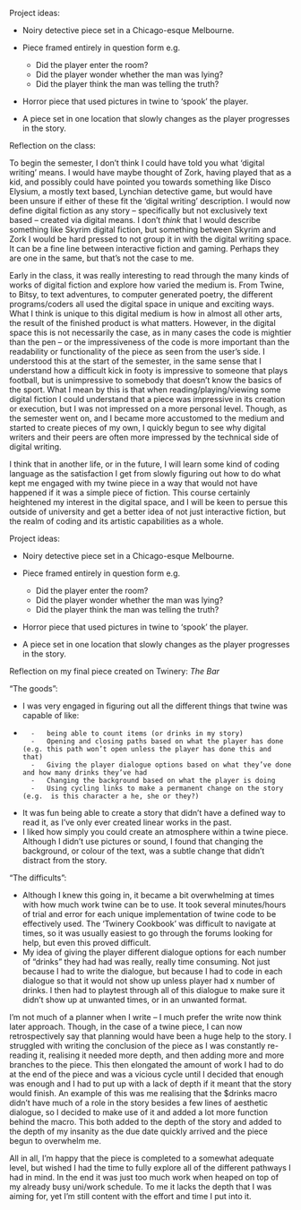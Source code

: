 Project ideas:

-	Noiry detective piece set in a Chicago-esque Melbourne.
-	Piece framed entirely in question form e.g.
    -	Did the player enter the room?
    -	Did the player wonder whether the man was lying?
    -	Did the player think the man was telling the truth?

-	Horror piece that used pictures in twine to ‘spook’ the player.
-	A piece set in one location that slowly changes as the player progresses in the story.


Reflection on the class:

To begin the semester, I don’t think I could have told you what ‘digital writing’ means. I would have maybe thought of Zork, having played that as a kid, and possibly could have pointed you towards something like Disco Elysium, a mostly text based, Lynchian detective game, but would have been unsure if either of these fit the ‘digital writing’ description. I would now define digital fiction as any story – specifically but not exclusively text based – created via digital means. I don’t *think* that I would describe something like Skyrim digital fiction, but something between Skyrim and Zork I would be hard pressed to not group it in with the digital writing space. It can be a fine line between interactive fiction and gaming. Perhaps they are one in the same, but that’s not the case to me.

Early in the class, it was really interesting to read through the many kinds of works of digital fiction and explore how varied the medium is. From Twine, to Bitsy, to text adventures, to computer generated poetry, the different programs/coders all used the digital space in unique and exciting ways. What I think is unique to this digital medium is how in almost all other arts, the result of the finished product is what matters. However, in the digital space this is not necessarily the case, as in many cases the code is mightier than the pen – or the impressiveness of the code is more important than the readability or functionality of the piece as seen from the user’s side. I understood this at the start of the semester, in the same sense that I understand how a difficult kick in footy is impressive to someone that plays football, but is unimpressive to somebody that doesn’t know the basics of the sport. What I mean by this is that when reading/playing/viewing some digital fiction I could understand that a piece was impressive in its creation or execution, but I was not impressed on a more personal level. Though, as the semester went on, and I became more accustomed to the medium and started to create pieces of my own, I quickly begun to see why digital writers and their peers are often more impressed by the technical side of digital writing.

I think that in another life, or in the future, I will learn some kind of coding language as the satisfaction I get from slowly figuring out how to do what kept me engaged with my twine piece in a way that would not have happened if it was a simple piece of fiction. This course certainly heightened my interest in the digital space, and I will be keen to persue this outside of university and get a better idea of not just interactive fiction, but the realm of coding and its artistic capabilities as a whole. 


Project ideas:

-	Noiry detective piece set in a Chicago-esque Melbourne.
-	Piece framed entirely in question form e.g.
    -	Did the player enter the room?
    -	Did the player wonder whether the man was lying?
    -	Did the player think the man was telling the truth?

-	Horror piece that used pictures in twine to ‘spook’ the player.
-	A piece set in one location that slowly changes as the player progresses in the story.



Reflection on my final piece created on Twinery: *The Bar*

“The goods”:
-	I was very engaged in figuring out all the different things that twine was capable of like:
-	
        -	being able to count items (or drinks in my story)
        -	Opening and closing paths based on what the player has done (e.g. this path won’t open unless the player has done this and that)
        -	Giving the player dialogue options based on what they’ve done and how many drinks they’ve had
        -	Changing the background based on what the player is doing
        -	Using cycling links to make a permanent change on the story (e.g.  is this character a he, she or they?)
     
-	It was fun being able to create a story that didn’t have a defined way to read it, as I’ve only ever created linear works in the past.
-	I liked how simply you could create an atmosphere within a twine piece. Although I didn’t use pictures or sound, I found that changing the background, or colour of the text, was a subtle change that didn’t distract from the story.

“The difficults”:
-	Although I knew this going in, it became a bit overwhelming at times with how much work twine can be to use. It took several minutes/hours of trial and error for each unique implementation of twine code to be effectively used. The ‘Twinery Cookbook’ was difficult to navigate at times, so it was usually easiest to go through the forums looking for help, but even this proved difficult. 
-	My idea of giving the player different dialogue options for each number of “drinks” they had had was really, really time consuming. Not just because I had to write the dialogue, but because I had to code in each dialogue so that it would not show up unless player had x number of drinks. I then had to playtest through all of this dialogue to make sure it didn’t show up at unwanted times, or in an unwanted format.

I’m not much of a planner when I write – I much prefer the write now think later approach. Though, in the case of a twine piece, I can now retrospectively say that planning would have been a huge help to the story. I struggled with writing the conclusion of the piece as I was constantly re-reading it, realising it needed more depth, and then adding more and more branches to the piece. This then elongated the amount of work I had to do at the end of the piece and was a vicious cycle until I decided that enough was enough and I had to put up with a lack of depth if it meant that the story would finish. An example of this was me realising that the $drinks macro didn’t have much of a role in the story besides a few lines of aesthetic dialogue, so I decided to make use of it and added a lot more function behind the macro. This both added to the depth of the story and added to the depth of my insanity as the due date quickly arrived and the piece begun to overwhelm me.

All in all, I’m happy that the piece is completed to a somewhat adequate level, but wished I had the time to fully explore all of the different pathways I had in mind. In the end it was just too much work when heaped on top of my already busy uni/work schedule. To me it lacks the depth that I was aiming for, yet I’m still content with the effort and time I put into it.
